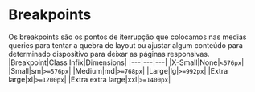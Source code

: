 # Breakpoints
Os breakpoints são os pontos de iterrupção que colocamos nas medias queries para tentar a quebra de layout ou ajustar algum conteúdo para determinado dispositivo para deixar as páginas responsivas.
|Breakpoint|Class Infix|Dimensions|
|---|---|---|
|X-Small|None|``<576px``|
|Small|sm|``>=576px``|
|Medium|md|``>=768px``|
|Large|lg|``>=992px``|
|Extra large|xl|``>=1200px``|
|Extra extra large|xxl|``>=1400px``|